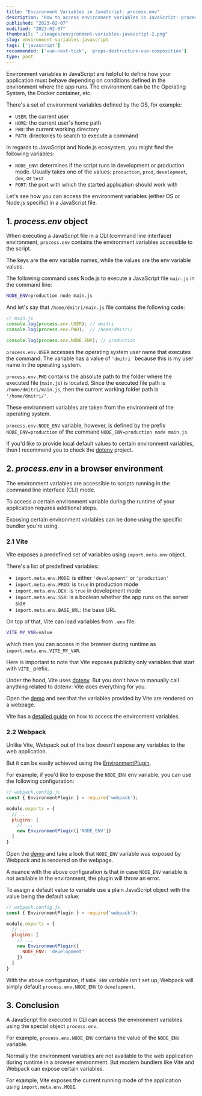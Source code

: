 ```yaml
---
title: "Environment Variables in JavaScript: process.env"
description: "How to access environment variables in JavaScript: process.env"  
published: "2023-02-07"
modified: "2023-02-07"
thumbnail: "./images/environment-variables-javascript-2.png"
slug: environment-variables-javascript
tags: ['javascript']
recommended: ['vue-next-tick', 'props-destructure-vue-composition']
type: post
---
```


Environment variables in JavaScript are helpful to define how your application must behave depending on conditions defined in the environment where the app runs. The environment can be the Operating System, the Docker container, etc.  

There's a set of environment variables defined by the OS, for example:

* `USER`: the current user
* `HOME`: the current user's home path
* `PWD`: the current working directory
* `PATH`: directories to search to execute a command

In regards to JavaScript and Node.js ecosystem, you might find the following variables:

* `NODE_ENV`: determines if the script runs in development or production mode. Usually takes one of the values: `production`, `prod`, `development`, `dev`, or `test`
* `PORT`: the port with which the started application should work with

Let's see how you can access the environment variables (either OS or Node.js specific) in a JavaScript file.  

## 1. *process.env* object

When executing a JavaScript file in a CLI (command line interface) environment, `process.env` contains the environment variables accessible to the script.  

The keys are the env variable names, while the values are the env variable values.  

The following command uses Node.js to execute a JavaScript file `main.js` in the command line:

```bash
NODE_ENV=production node main.js
```

And let's say that `/home/dmitri/main.js` file contains the following code:

```javascript
// main.js
console.log(process.env.USER); // dmitri
console.log(process.env.PWD);  // /home/dmitri/

console.log(process.env.NODE_ENV); // production
```

`process.env.USER` accesses the operating system user name that executes the command. The variable has a value of `'dmitri'` because this is my user name in the operating system.  

`process.env.PWD` contains the absolute path to the folder where the executed file (`main.js`) is located. Since the executed file path is `/home/dmitri/main.js`, then the current working folder path is `'/home/dmitri/'`.  

These environment variables are taken from the environment of the operating system.  

`process.env.NODE_ENV` variable, however, is defined by the prefix `NODE_ENV=production` of the command `NODE_ENV=production node main.js`. 

If you'd like to provide local default values to certain environment variables, then I recommend you to check the [dotenv](https://github.com/motdotla/dotenv) project.  

## 2. *process.env* in a browser environment

The environment variables are accessible to scripts running in the command line interface (CLI) mode.  

To access a certain environment variable during the runtime of your application requires additional steps.  

Exposing certain environment variables can be done using the specific bundler you're using.  

### 2.1 Vite

Vite exposes a predefined set of variables using `import.meta.env` object. 

There's a list of predefined variables: 

* `import.meta.env.MODE`: is either `'development'` or `'production'`
* `import.meta.env.PROD`: is `true` in production mode
* `import.meta.env.DEV`: is `true` in development mode
* `import.meta.env.SSR`: is a boolean whether the app runs on the server side
* `import.meta.env.BASE_URL`: the base URL

On top of that, Vite can load variables from `.env` file:

```bash
VITE_MY_VAR=value
```

which then you can access in the browser during runtime as `import.meta.env.VITE_MY_VAR`.  

Here is important to note that Vite exposes publicity only variables that start with `VITE_` prefix.  

Under the hood, Vite uses [dotenv](https://github.com/motdotla/dotenv). But you don't have to manually call anything related to dotenv: Vite does everything for you.

Open the [demo](https://stackblitz.com/edit/vitejs-vite-61fsdd?file=src%2FApp.vue) and see that the variables provided by Vite are rendered on a webpage.  

Vite has a [detailed guide](https://vitejs.dev/guide/env-and-mode.html) on how to access the environment variables.  

### 2.2 Webpack

Unlike Vite, Webpack out of the box doesn't expose any variables to the web application.  

But it can be easily achieved using the [EnvironmentPlugin](https://webpack.js.org/plugins/environment-plugin/).  

For example, if you'd like to expose the `NODE_ENV` env variable, you can use the following configuration:

```javascript {7}
// webpack.config.js
const { EnvironmentPlugin } = require('webpack');

module.exports = {
  // ...
  plugins: [
    // ...
    new EnvironmentPlugin(['NODE_ENV'])
  ]
}
```

Open the [demo](https://stackblitz.com/edit/webpack-5-react-starter-twfbyv?file=src%2Fapp.tsx) and take a look that `NODE_ENV` variable was exposed by Webpack and is rendered on the webpage.  

A nuance with the above configuration is that in case `NODE_ENV` variable is not available in the environment, the plugin will throw an error.  

To assign a default value to variable use a plain JavaScript object with the value being the default value:

```javascript {8}
// webpack.config.js
const { EnvironmentPlugin } = require('webpack');

module.exports = {
  // ...
  plugins: [
    // ...
    new EnvironmentPlugin({
      NODE_ENV: 'development'
    })
  ]
}
``` 

With the above configuration, if `NODE_ENV` variable isn't set up, Webpack will simply default `process.env.NODE_ENV` to `development`.  

## 3. Conclusion

A JavaScript file executed in CLI can access the environment variables using the special object `process.env`. 

For example, `process.env.NODE_ENV` contains the value of the `NODE_ENV` variable.  

Normally the environment variables are not available to the web application during runtime in a browser environment. But modern bundlers like Vite and Webpack can expose certain variables.  

For example, Vite exposes the current running mode of the application using `import.meta.env.MODE`.  